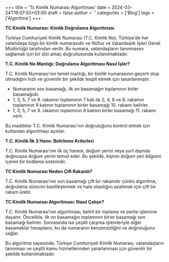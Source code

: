 +++
title = 'Tc Kimlik Numarası Algoritması'
date = 2024-03-24T19:07:50+03:00
draft = false
author = ''
categories = ['Blog']
tags = ['Algoritma']
+++


**TC Kimlik Numarası: Kimlik Doğrulama Algoritması**

Türkiye Cumhuriyeti Kimlik Numarası (T.C. Kimlik No), Türkiye'de her vatandaşa özgü bir kimlik numarasıdır ve Nüfus ve Vatandaşlık İşleri Genel Müdürlüğü tarafından verilir. Bu numara, vatandaşların tanınmasını sağlamak için bir dizi amaç doğrultusunda kullanılmaktadır.

**T.C. Kimlik No Mantığı: Doğrulama Algoritması Nasıl İşler?**

T.C. Kimlik Numarası'nın temel mantığı, bir kimlik numarasının geçerli olup olmadığını hızlı ve güvenilir bir şekilde tespit etmek için tasarlanmıştır.
- Numaranın son basamağı, ilk on basamağın toplamının birler basamağıdır.
- 1, 3, 5, 7 ve 9. rakamın toplamının 7 katı ile 2, 4, 6 ve 8. rakamın toplamının 9 katının toplamının birler basamağı 10. rakamı belirler.
- 1, 3, 5, 7 ve 9. rakamın toplamının 8 katının birler basamağı 11. rakamı verir.

Bu maddeler T.C. Kimlik Numarası'nın doğruluğunu kontrol etmek için kullanılan algoritmayı açıklar.

**T.C. Kimlik İlk 3 Hane: Belirleme Kriterleri**

T.C. Kimlik Numarası'nın ilk üç hanesi, doğum yerini veya yurt dışında doğmuşsa doğum yerini temsil eder. Bu şekilde, kişinin doğum yeri bilgisini içeren bir kodlama sistemidir.

**TC Kimlik Numarası Neden Çift Rakamlı?**

T.C. Kimlik Numarası'nın son basamağı çift bir rakamdır çünkü algoritma, doğrulama sürecini basitleştirmek ve hata olasılığını azaltmak için çift bir rakam üretir.

**TC Kimlik Numarası Algoritması: Nasıl Çalışır?**

T.C. Kimlik Numarası'nın algoritması, belirli bir toplama ve parite işlemine dayanır. Öncelikle, ilk on basamağın toplamının birler basamağı son basamağı belirler. Sonrasında ise çeşitli çarpma işlemleriyle diğer basamaklar hesaplanır, bu da numaranın benzersizliğini ve doğruluğunu sağlar.

Bu algoritma sayesinde, Türkiye Cumhuriyeti Kimlik Numarası, vatandaşların tanınması ve çeşitli kamu hizmetlerinden yararlanması için güvenilir bir şekilde kullanılmaktadır.
